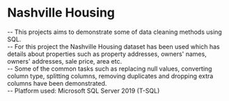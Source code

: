 # Nashville Housing 

--  This projects aims to demonstrate some of data cleaning methods using SQL.  
--  For this project the Nashville Housing dataset has been used which has details about properties such as property addresses, owners' names, owners' addresses, sale price, area etc.  
--  Some of the common tasks such as replacing null values, converting column type, splitting columns, removing duplicates and dropping extra columns have been demonstrated.  
--  Platform used: Microsoft SQL Server 2019 (T-SQL)  
